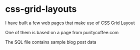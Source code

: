 # css-grid-layouts

I have built a few web pages that make use of CSS Grid Layout

One of them is based on a page from puritycoffee.com

The SQL file contains sample blog post data

